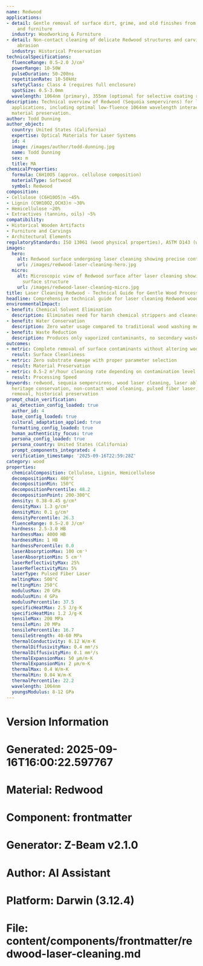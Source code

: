 ```yaml
---
name: Redwood
applications:
- detail: Gentle removal of surface dirt, grime, and old finishes from Redwood artifacts
    and furniture
  industry: Woodworking & Furniture
- detail: Non-contact cleaning of delicate Redwood structures and carvings without
    abrasion
  industry: Historical Preservation
technicalSpecifications:
  fluenceRange: 0.5–2.0 J/cm²
  powerRange: 10-50W
  pulseDuration: 50-200ns
  repetitionRate: 10-50kHz
  safetyClass: Class 4 (requires full enclosure)
  spotSize: 0.5-3.0mm
  wavelength: 1064nm (primary), 355nm (optional for selective coating removal)
description: Technical overview of Redwood (Sequoia sempervirens) for laser cleaning
  applications, including optimal low-fluence 1064nm wavelength interaction for organic
  material preservation.
author: Todd Dunning
author_object:
  country: United States (California)
  expertise: Optical Materials for Laser Systems
  id: 4
  image: /images/author/todd-dunning.jpg
  name: Todd Dunning
  sex: m
  title: MA
chemicalProperties:
  formula: C6H10O5 (approx. cellulose composition)
  materialType: Softwood
  symbol: Redwood
composition:
- Cellulose (C6H10O5)n ~45%
- Lignin (C9H10O2,OCH3)n ~30%
- Hemicellulose ~20%
- Extractives (tannins, oils) ~5%
compatibility:
- Historical Wooden Artifacts
- Furniture and Carvings
- Architectural Elements
regulatoryStandards: ISO 13061 (wood physical properties), ASTM D143 (wood testing)
images:
  hero:
    alt: Redwood surface undergoing laser cleaning showing precise contamination removal
    url: /images/redwood-laser-cleaning-hero.jpg
  micro:
    alt: Microscopic view of Redwood surface after laser cleaning showing detailed
      surface structure
    url: /images/redwood-laser-cleaning-micro.jpg
title: Laser Cleaning Redwood - Technical Guide for Gentle Wood Processing
headline: Comprehensive technical guide for laser cleaning Redwood wood surfaces
environmentalImpact:
- benefit: Chemical Solvent Elimination
  description: Eliminates need for harsh chemical strippers and cleaners on wood surfaces
- benefit: Water Conservation
  description: Zero water usage compared to traditional wood washing methods
- benefit: Waste Reduction
  description: Produces only vaporized contaminants, no secondary waste materials
outcomes:
- metric: Complete removal of surface contaminants without altering wood patina
  result: Surface Cleanliness
- metric: Zero substrate damage with proper parameter selection
  result: Material Preservation
- metric: 0.5-2 m²/hour cleaning rate depending on contamination level
  result: Processing Speed
keywords: redwood, sequoia sempervirens, wood laser cleaning, laser ablation, cultural
  heritage conservation, non-contact wood cleaning, pulsed fiber laser, surface contamination
  removal, historical preservation
prompt_chain_verification:
  ai_detection_config_loaded: true
  author_id: 4
  base_config_loaded: true
  cultural_adaptation_applied: true
  formatting_config_loaded: true
  human_authenticity_focus: true
  persona_config_loaded: true
  persona_country: United States (California)
  prompt_components_integrated: 4
  verification_timestamp: '2025-09-16T22:59:28Z'
category: wood
properties:
  chemicalComposition: Cellulose, Lignin, Hemicellulose
  decompositionMax: 400°C
  decompositionMin: 150°C
  decompositionPercentile: 48.2
  decompositionPoint: 200-300°C
  density: 0.38-0.45 g/cm³
  densityMax: 1.3 g/cm³
  densityMin: 0.1 g/cm³
  densityPercentile: 26.3
  fluenceRange: 0.5–2.0 J/cm²
  hardness: 2.5-3.0 HB
  hardnessMax: 4000 HB
  hardnessMin: 1 HB
  hardnessPercentile: 0.0
  laserAbsorptionMax: 100 cm⁻¹
  laserAbsorptionMin: 5 cm⁻¹
  laserReflectivityMax: 25%
  laserReflectivityMin: 5%
  laserType: Pulsed Fiber Laser
  meltingMax: 500°C
  meltingMin: 250°C
  modulusMax: 20 GPa
  modulusMin: 4 GPa
  modulusPercentile: 37.5
  specificHeatMax: 2.5 J/g·K
  specificHeatMin: 1.2 J/g·K
  tensileMax: 200 MPa
  tensileMin: 20 MPa
  tensilePercentile: 16.7
  tensileStrength: 40-60 MPa
  thermalConductivity: 0.12 W/m·K
  thermalDiffusivityMax: 0.4 mm²/s
  thermalDiffusivityMin: 0.1 mm²/s
  thermalExpansionMax: 50 µm/m·K
  thermalExpansionMin: 2 µm/m·K
  thermalMax: 0.4 W/m·K
  thermalMin: 0.04 W/m·K
  thermalPercentile: 22.2
  wavelength: 1064nm
  youngsModulus: 8-12 GPa
---
```


# Version Information
# Generated: 2025-09-16T16:00:22.597767
# Material: Redwood
# Component: frontmatter
# Generator: Z-Beam v2.1.0
# Author: AI Assistant
# Platform: Darwin (3.12.4)
# File: content/components/frontmatter/redwood-laser-cleaning.md